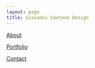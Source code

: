 ```yaml
---
layout: page
title: Giovanni Centeno Design
---
```

[About](https://www.google.com)

[Portfolio](https://www.google.com)

[Contact](https://www.google.com)
